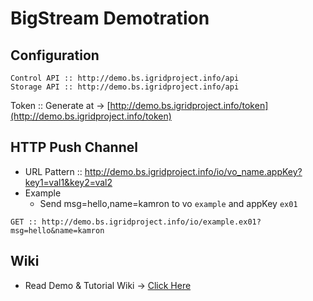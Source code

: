 # BigStream Demotration

## Configuration
```
Control API :: http://demo.bs.igridproject.info/api
Storage API :: http://demo.bs.igridproject.info/api
```
Token :: Generate at -> [http://demo.bs.igridproject.info/token](http://demo.bs.igridproject.info/token)

## HTTP Push Channel
* URL Pattern :: http://demo.bs.igridproject.info/io/vo_name.appKey?key1=val1&key2=val2
* Example
  * Send msg=hello,name=kamron to vo `example` and appKey `ex01` 
```
GET :: http://demo.bs.igridproject.info/io/example.ex01?msg=hello&name=kamron
```

## Wiki
* Read Demo & Tutorial Wiki -> [Click Here](https://github.com/igridproject/bigstream-demo/wiki)
